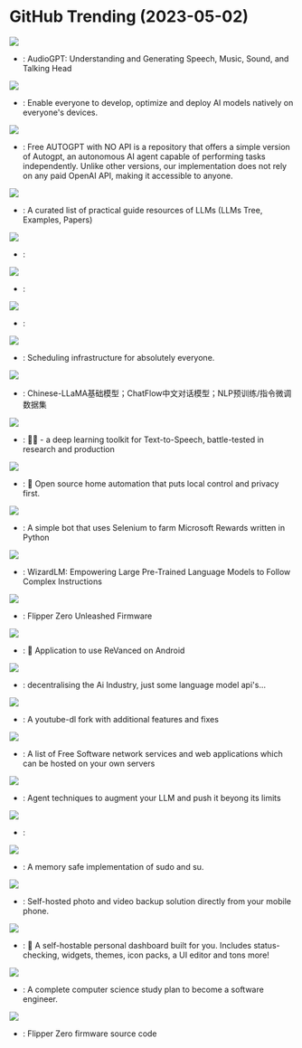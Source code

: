 # GitHub Trending (2023-05-02)

![](https://img.shields.io/badge/Python-New%201-green?style=flat-square&logo=appveyor)
- [](https://github.comundefined): AudioGPT: Understanding and Generating Speech, Music, Sound, and Talking Head

![](https://img.shields.io/badge/Python-New%201-green?style=flat-square&logo=appveyor)
- [](https://github.comundefined): Enable everyone to develop, optimize and deploy AI models natively on everyone's devices.

![](https://img.shields.io/badge/Jupyter%20Notebook-New%20354-green?style=flat-square&logo=appveyor)
- [](https://github.comundefined): Free AUTOGPT with NO API is a repository that offers a simple version of Autogpt, an autonomous AI agent capable of performing tasks independently. Unlike other versions, our implementation does not rely on any paid OpenAI API, making it accessible to anyone.

![](https://img.shields.io/badge/none-New%20335-green?style=flat-square&logo=appveyor)
- [](https://github.comundefined): A curated list of practical guide resources of LLMs (LLMs Tree, Examples, Papers)

![](https://img.shields.io/badge/Python-New%20423-green?style=flat-square&logo=appveyor)
- [](https://github.comundefined): 

![](https://img.shields.io/badge/Python-New%20246-green?style=flat-square&logo=appveyor)
- [](https://github.comundefined): 

![](https://img.shields.io/badge/TypeScript-New%2069-green?style=flat-square&logo=appveyor)
- [](https://github.comundefined): 

![](https://img.shields.io/badge/TypeScript-New%20177-green?style=flat-square&logo=appveyor)
- [](https://github.comundefined): Scheduling infrastructure for absolutely everyone.

![](https://img.shields.io/badge/Python-New%2099-green?style=flat-square&logo=appveyor)
- [](https://github.comundefined): Chinese-LLaMA基础模型；ChatFlow中文对话模型；NLP预训练/指令微调数据集

![](https://img.shields.io/badge/Python-New%20200-green?style=flat-square&logo=appveyor)
- [](https://github.comundefined): 🐸💬 - a deep learning toolkit for Text-to-Speech, battle-tested in research and production

![](https://img.shields.io/badge/Python-New%20140-green?style=flat-square&logo=appveyor)
- [](https://github.comundefined): 🏡 Open source home automation that puts local control and privacy first.

![](https://img.shields.io/badge/Python-New%20131-green?style=flat-square&logo=appveyor)
- [](https://github.comundefined): A simple bot that uses Selenium to farm Microsoft Rewards written in Python

![](https://img.shields.io/badge/Python-New%20148-green?style=flat-square&logo=appveyor)
- [](https://github.comundefined): WizardLM: Empowering Large Pre-Trained Language Models to Follow Complex Instructions

![](https://img.shields.io/badge/C-New%20119-green?style=flat-square&logo=appveyor)
- [](https://github.comundefined): Flipper Zero Unleashed Firmware

![](https://img.shields.io/badge/Dart-New%2088-green?style=flat-square&logo=appveyor)
- [](https://github.comundefined): 💊 Application to use ReVanced on Android

![](https://img.shields.io/badge/Python-New%203-green?style=flat-square&logo=appveyor)
- [](https://github.comundefined): decentralising the Ai Industry, just some language model api's...

![](https://img.shields.io/badge/Python-New%20165-green?style=flat-square&logo=appveyor)
- [](https://github.comundefined): A youtube-dl fork with additional features and fixes

![](https://img.shields.io/badge/Makefile-New%20267-green?style=flat-square&logo=appveyor)
- [](https://github.comundefined): A list of Free Software network services and web applications which can be hosted on your own servers

![](https://img.shields.io/badge/Python-New%2096-green?style=flat-square&logo=appveyor)
- [](https://github.comundefined): Agent techniques to augment your LLM and push it beyong its limits

![](https://img.shields.io/badge/Python-New%2055-green?style=flat-square&logo=appveyor)
- [](https://github.comundefined): 

![](https://img.shields.io/badge/Rust-New%20340-green?style=flat-square&logo=appveyor)
- [](https://github.comundefined): A memory safe implementation of sudo and su.

![](https://img.shields.io/badge/Dart-New%20150-green?style=flat-square&logo=appveyor)
- [](https://github.comundefined): Self-hosted photo and video backup solution directly from your mobile phone.

![](https://img.shields.io/badge/Vue-New%20223-green?style=flat-square&logo=appveyor)
- [](https://github.comundefined): 🚀 A self-hostable personal dashboard built for you. Includes status-checking, widgets, themes, icon packs, a UI editor and tons more!

![](https://img.shields.io/badge/none-New%20257-green?style=flat-square&logo=appveyor)
- [](https://github.comundefined): A complete computer science study plan to become a software engineer.

![](https://img.shields.io/badge/C-New%20171-green?style=flat-square&logo=appveyor)
- [](https://github.comundefined): Flipper Zero firmware source code


